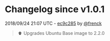 # Changelog since v1.0.1

2018/09/24 21:07 UTC - [ec9c285](https://github.com/hassio-addons/addon-grafana/commit/ec9c2859f357c2cb450a6de684d955027475298e) by [@frenck](https://github.com/frenck)
> :arrow_up: Upgrades Ubuntu Base image to 2.2.0 

